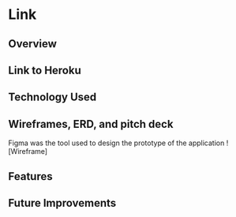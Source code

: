 # Link
 
## Overview

## Link to Heroku

## Technology Used

## Wireframes, ERD, and pitch deck

Figma was the tool used to design the prototype of the application
![Wireframe]

## Features

## Future Improvements